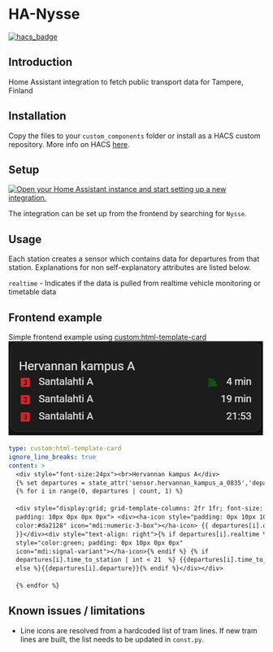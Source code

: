 # HA-Nysse

[![hacs_badge](https://img.shields.io/badge/HACS-Custom-41BDF5.svg?style=for-the-badge)](https://github.com/hacs/integration)

## Introduction

Home Assistant integration to fetch public transport data for Tampere, Finland

## Installation

Copy the files to your `custom_components` folder or install as a HACS custom repository. More info on HACS [here](https://hacs.xyz/).

## Setup

[![Open your Home Assistant instance and start setting up a new integration.](https://my.home-assistant.io/badges/config_flow_start.svg)](https://my.home-assistant.io/redirect/config_flow_start/?domain=nysse)

The integration can be set up from the frontend by searching for `Nysse`.

## Usage

Each station creates a sensor which contains data for departures from that station. Explanations for non self-explanatory attributes are listed below.

`realtime` - Indicates if the data is pulled from realtime vehicle monitoring or timetable data

## Frontend example

Simple frontend example using [custom:html-template-card](https://github.com/PiotrMachowski/Home-Assistant-Lovelace-HTML-Jinja2-Template-card)
![Example](https://github.com/warrior25/HA-Nysse/raw/main/docs/frontend_example.jpg)

```yaml
type: custom:html-template-card
ignore_line_breaks: true
content: >
  <div style="font-size:24px"><br>Hervannan kampus A</div>
  {% set departures = state_attr('sensor.hervannan_kampus_a_0835','departures') %}
  {% for i in range(0, departures | count, 1) %}

  <div style="display:grid; grid-template-columns: 2fr 1fr; font-size: 20px;
  padding: 10px 0px 0px 0px"> <div><ha-icon style="padding: 0px 10px 10px 0px;
  color:#da2128" icon="mdi:numeric-3-box"></ha-icon> {{ departures[i].destination
  }}</div><div style="text-align: right">{% if departures[i].realtime %}<ha-icon
  style="color:green; padding: 0px 10px 0px 0px"
  icon="mdi:signal-variant"></ha-icon>{% endif %} {% if
  departures[i].time_to_station | int < 21  %} {{departures[i].time_to_station}} min {%
  else %}{{departures[i].departure}}{% endif %}</div></div>

  {% endfor %}
  ```

## Known issues / limitations

* Line icons are resolved from a hardcoded list of tram lines. If new tram lines are built, the list needs to be updated in `const.py`.
